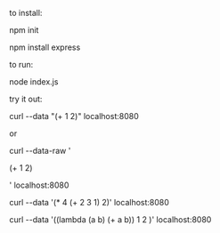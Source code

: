 to install:

npm init

npm install express

to run:

node index.js

try it out:

curl --data "(+ 1 2)" localhost:8080

or 

curl --data-raw ' 

 (+ 1 2)

' localhost:8080

curl --data '(* 4 (+ 2 3 1) 2)'  localhost:8080

curl --data '((lambda (a b) (+ a b)) 1 2 )'  localhost:8080

